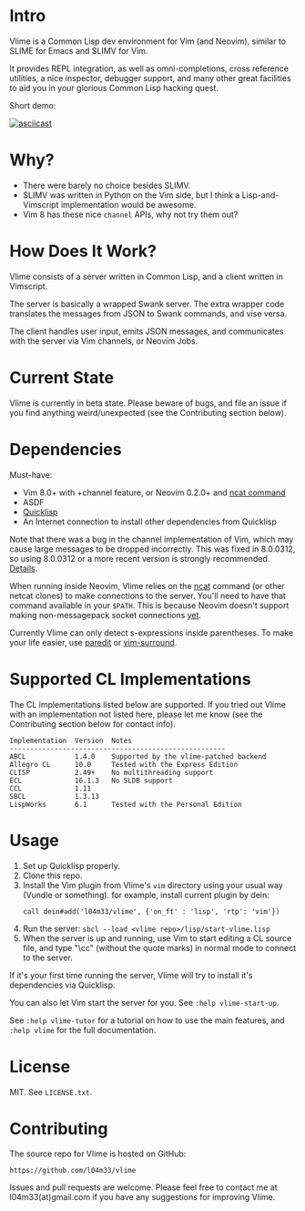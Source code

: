 Intro
=====

Vlime is a Common Lisp dev environment for Vim (and Neovim), similar to SLIME
for Emacs and SLIMV for Vim.

It provides REPL integration, as well as omni-completions, cross reference
utilities, a nice inspector, debugger support, and many other great facilities
to aid you in your glorious Common Lisp hacking quest.

Short demo:

[![asciicast](https://asciinema.org/a/106146.png)](https://asciinema.org/a/106146)

Why?
====

* There were barely no choice besides SLIMV.
* SLIMV was written in Python on the Vim side, but I think a Lisp-and-Vimscript
  implementation would be awesome.
* Vim 8 has these nice `channel` APIs, why not try them out?

How Does It Work?
=================

Vlime consists of a server written in Common Lisp, and a client written in
Vimscript.

The server is basically a wrapped Swank server. The extra wrapper code
translates the messages from JSON to Swank commands, and vise versa.

The client handles user input, emits JSON messages, and communicates with the
server via Vim channels, or Neovim Jobs.

Current State
=============

Vlime is currently in beta state. Please beware of bugs, and file an issue if
you find anything weird/unexpected (see the Contributing section below).

Dependencies
============

Must-have:

* Vim 8.0+ with +channel feature, or Neovim 0.2.0+ and [ncat command](https://nmap.org/book/install.html)
* ASDF
* [Quicklisp](https://www.quicklisp.org/beta/#installation)
* An Internet connection to install other dependencies from Quicklisp

Note that there was a bug in the channel implementation of Vim, which may
cause large messages to be dropped incorrectly. This was fixed in 8.0.0312,
so using 8.0.0312 or a more recent version is strongly recommended.
[Details](https://groups.google.com/d/topic/vim_dev/Rl0X_R5pjxk/discussion).

When running inside Neovim, Vlime relies on the [ncat](https://nmap.org/ncat/)
command (or other netcat clones) to make connections to the server. You'll need
to have that command available in your `$PATH`. This is because Neovim doesn't
support making non-messagepack socket connections
[yet](https://github.com/neovim/neovim/pull/6594#issuecomment-298851709).

Currently Vlime can only detect s-expressions inside parentheses. To make your
life easier, use [paredit](https://github.com/kovisoft/paredit) or
[vim-surround](https://github.com/tpope/vim-surround).

Supported CL Implementations
============================

The CL implementations listed below are supported. If you tried out Vlime with
an implementation not listed here, please let me know (see the Contributing
section below for contact info).

```
Implementation  Version  Notes
-----------------------------------------------------
ABCL            1.4.0    Supported by the vlime-patched backend
Allegro CL      10.0     Tested with the Express Edition
CLISP           2.49+    No multithreading support
ECL             16.1.3   No SLDB support
CCL             1.11     
SBCL            1.3.13   
LispWorks       6.1      Tested with the Personal Edition
```

Usage
=====

1. Set up Quicklisp properly.
2. Clone this repo.
3. Install the Vim plugin from Vlime's `vim` directory using your usual way
   (Vundle or something).
   for example, install current plugin by dein:
   ```vim
   call dein#add('l04m33/vlime', {'on_ft' : 'lisp', 'rtp': 'vim'})
   ```
4. Run the server: `sbcl --load <vlime repo>/lisp/start-vlime.lisp`
5. When the server is up and running, use Vim to start editing a CL source file,
   and type "\cc" (without the quote marks) in normal mode to connect to the
   server.

If it's your first time running the server, Vlime will try to install it's
dependencies via Quicklisp.

You can also let Vim start the server for you. See `:help vlime-start-up`.

See `:help vlime-tutor` for a tutorial on how to use the main features, and
`:help vlime` for the full documentation.

License
=======

MIT. See `LICENSE.txt`.

Contributing
============

The source repo for Vlime is hosted on GitHub:

    https://github.com/l04m33/vlime

Issues and pull requests are welcome. Please feel free to contact me at
l04m33(at)gmail.com if you have any suggestions for improving Vlime.
